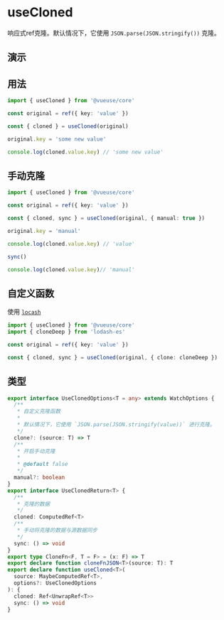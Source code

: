 # useCloned

响应式ref克隆。默认情况下，它使用 `JSON.parse(JSON.stringify())` 克隆。

## 演示

<demo src="./demo.vue" title="useCloned" desc="响应式ref克隆"></demo>

## 用法

```ts
import { useCloned } from '@vueuse/core'

const original = ref({ key: 'value' })

const { cloned } = useCloned(original)

original.key = 'some new value'

console.log(cloned.value.key) // 'some new value'
```

## 手动克隆

```ts
import { useCloned } from '@vueuse/core'

const original = ref({ key: 'value' })

const { cloned, sync } = useCloned(original, { manual: true })

original.key = 'manual'

console.log(cloned.value.key) // 'value'

sync()

console.log(cloned.value.key)// 'manual'
```

## 自定义函数

使用 [`locash`](https://www.npmjs.com/package/locash) 

```ts
import { useCloned } from '@vueuse/core'
import { cloneDeep } from 'lodash-es'

const original = ref({ key: 'value' })

const { cloned, sync } = useCloned(original, { clone: cloneDeep })
```


## 类型

```ts
export interface UseClonedOptions<T = any> extends WatchOptions {
  /**
   * 自定义克隆函数
   *
   * 默认情况下，它使用 `JSON.parse(JSON.stringify(value))` 进行克隆。
   */
  clone?: (source: T) => T
  /**
   * 开启手动克隆
   *
   * @default false
   */
  manual?: boolean
}
export interface UseClonedReturn<T> {
  /**
   * 克隆的数据
   */
  cloned: ComputedRef<T>
  /**
   * 手动将克隆的数据与源数据同步
   */
  sync: () => void
}
export type CloneFn<F, T = F> = (x: F) => T
export declare function cloneFnJSON<T>(source: T): T
export declare function useCloned<T>(
  source: MaybeComputedRef<T>,
  options?: UseClonedOptions
): {
  cloned: Ref<UnwrapRef<T>>
  sync: () => void
}
```
